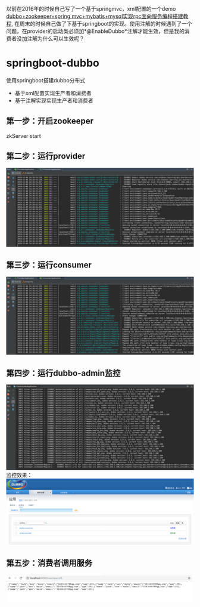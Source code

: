 以前在2016年的时候自己写了一个基于springmvc，xml配置的一个demo
[dubbo+zookeeper+spring mvc+mybatis+mysql实现rpc面向服务编程搭建教程](http://www.zuidaima.com/share/2841778527063040.htm),
在周末的时候自己做了下基于springboot的实现。使用注解的时候遇到了一个问题，在provider的启动类必须加*@EnableDubbo*注解才能生效，但是我的消费者没加注解为什么可以生效呢？
# springboot-dubbo
使用springboot搭建dubbo分布式
* 基于xml配置实现生产者和消费者
* 基于注解实现实现生产者和消费者  
## 第一步：开启zookeeper
zkServer start    
## 第二步：运行provider
![Image text](https://github.com/doraemon4/springboot-dubbo/blob/master/png/provider.png)
## 第三步：运行consumer
![Image text](https://github.com/doraemon4/springboot-dubbo/blob/master/png/consumer.png)
## 第四步：运行dubbo-admin监控
![Image text](https://github.com/doraemon4/springboot-dubbo/blob/master/png/dubbo-admin.png)  
监控效果：  
![Image text](https://github.com/doraemon4/springboot-dubbo/blob/master/png/监控.png)
## 第五步：消费者调用服务
![Image text](https://github.com/doraemon4/springboot-dubbo/blob/master/png/调用.png)

